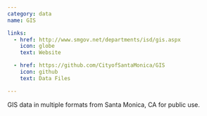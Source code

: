 ```yaml
---
category: data
name: GIS

links:
  - href: http://www.smgov.net/departments/isd/gis.aspx
    icon: globe
    text: Website

  - href: https://github.com/CityofSantaMonica/GIS
    icon: github
    text: Data Files

---
```


GIS data in multiple formats from Santa Monica, CA for public use.